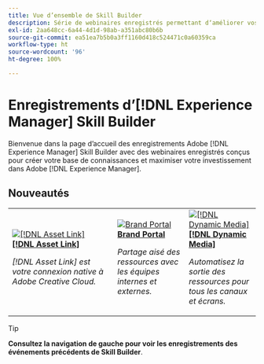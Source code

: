 ```yaml
---
title: Vue d’ensemble de Skill Builder
description: Série de webinaires enregistrés permettant dʼaméliorer vos connaissances et dʼoptimiser votre utilisation dʼAdobe Experience Manager.
exl-id: 2aa648cc-6a44-4d1d-98ab-a351abc80b6b
source-git-commit: ea51ea7b5b0a3ff1160d418c524471c0a60359ca
workflow-type: ht
source-wordcount: '96'
ht-degree: 100%

---
```


# Enregistrements d’[!DNL Experience Manager] Skill Builder

Bienvenue dans la page d’accueil des enregistrements Adobe [!DNL Experience Manager] Skill Builder avec des webinaires enregistrés conçus pour créer votre base de connaissances et maximiser votre investissement dans Adobe [!DNL Experience Manager].

## Nouveautés

<table>
<tr>
  <td>
    <a href="https://experienceleague.adobe.com/fr/docs/experience-manager-skill-builder/skill-builder/for-2020/asset-link">
      <img alt="[!DNL Asset Link]" src="assets/332127.jpeg" />
    </a>
    <div>
      <a href="https://experienceleague.adobe.com/fr/docs/experience-manager-skill-builder/skill-builder/for-2020/asset-link">
    <strong>[!DNL Asset Link]</strong>
    </a>
    </div>
    <p>
    <em>[!DNL Asset Link] est votre connexion native à Adobe Creative Cloud.</em>
    <p>
  </td>
  <td>
    <a href="https://experienceleague.adobe.com/fr/docs/experience-manager-skill-builder/skill-builder/for-2020/brand-portal">
    <img alt="Brand Portal" src="assets/332133.jpeg" />
    </a>
    <div>
    <a href="https://experienceleague.adobe.com/fr/docs/experience-manager-skill-builder/skill-builder/for-2020/brand-portal">
<strong>Brand Portal</strong>
</a>
    </div>
    <p>
    <em>Partage aisé des ressources avec les équipes internes et externes.</em>
    </p>
  </td>
  <td>
    <a href="https://experienceleague.adobe.com/fr/docs/experience-manager-skill-builder/skill-builder/for-2020/dynamic-media">
      <img alt="[!DNL Dynamic Media]" src="assets/332132.jpeg" />
    </a>
     <div>
      <a href="https://experienceleague.adobe.com/fr/docs/experience-manager-skill-builder/skill-builder/for-2020/dynamic-media">
        <strong>[!DNL Dynamic Media]</strong>
      </a>
    </div>
    <p>
    <em>Automatisez la sortie des ressources pour tous les canaux et écrans.</em>
    <p>
  </td>
</tr>
</table>

>[!TIP]
>
>**Consultez la navigation de gauche pour voir les enregistrements des événements précédents de Skill Builder**.
